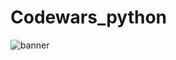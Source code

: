 # Codewars_python
![banner](https://user-images.githubusercontent.com/40433498/187317541-85b9d266-68a3-49d1-9c23-ca2218ee5fee.jpg)
